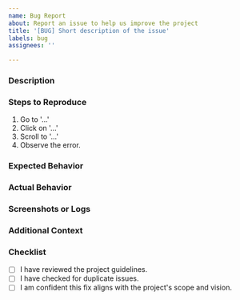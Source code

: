 ```yaml
---
name: Bug Report
about: Report an issue to help us improve the project
title: '[BUG] Short description of the issue'
labels: bug
assignees: ''

---
```


### Description
<!-- A clear and concise description of the issue. Include any relevant context or details. -->

### Steps to Reproduce
1. Go to '...'
2. Click on '...'
3. Scroll to '...'
4. Observe the error.

### Expected Behavior
<!-- A clear and concise description of what you expected to happen. -->

### Actual Behavior
<!-- A clear and concise description of what actually happens. -->

### Screenshots or Logs
<!-- If applicable, add screenshots or logs to help explain your problem. -->


### Additional Context
<!-- Add any other information about the issue here. -->

### Checklist
- [ ] I have reviewed the project guidelines.
- [ ] I have checked for duplicate issues.
- [ ] I am confident this fix aligns with the project's scope and vision.